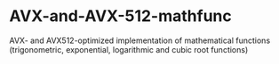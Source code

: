 # AVX-and-AVX-512-mathfunc
AVX- and AVX512-optimized implementation of mathematical functions (trigonometric, exponential, logarithmic and cubic root functions)
